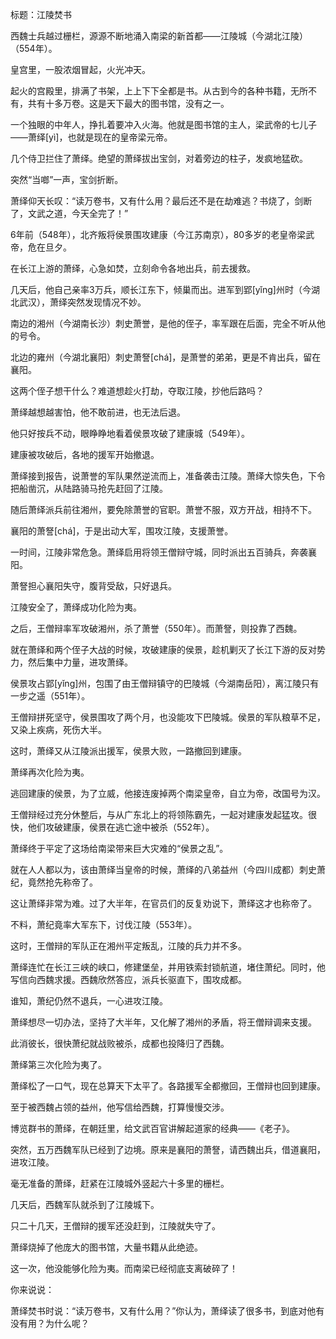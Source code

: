 标题：江陵焚书



西魏士兵越过栅栏，源源不断地涌入南梁的新首都——江陵城（今湖北江陵）（554年）。

皇宫里，一股浓烟冒起，火光冲天。

起火的宫殿里，排满了书架，上上下下全都是书。从古到今的各种书籍，无所不有，共有十多万卷。这是天下最大的图书馆，没有之一。

一个独眼的中年人，挣扎着要冲入火海。他就是图书馆的主人，梁武帝的七儿子——萧绎[yì]，也就是现在的皇帝梁元帝。

几个侍卫拦住了萧绎。绝望的萧绎拔出宝剑，对着旁边的柱子，发疯地猛砍。

突然“当啷”一声，宝剑折断。

萧绎仰天长叹：“读万卷书，又有什么用？最后还不是在劫难逃？书烧了，剑断了，文武之道，今天全完了！”



6年前（548年），北齐叛将侯景围攻建康（今江苏南京），80多岁的老皇帝梁武帝，危在旦夕。

在长江上游的萧绎，心急如焚，立刻命令各地出兵，前去援救。

几天后，他自己亲率3万兵，顺长江东下，倾巢而出。进军到郢[yǐng]州时（今湖北武汉），萧绎突然发现情况不妙。

南边的湘州（今湖南长沙）刺史萧誉，是他的侄子，率军跟在后面，完全不听从他的号令。

北边的雍州（今湖北襄阳）刺史萧詧[chá]，是萧誉的弟弟，更是不肯出兵，留在襄阳。

这两个侄子想干什么？难道想趁火打劫，夺取江陵，抄他后路吗？

萧绎越想越害怕，他不敢前进，也无法后退。

他只好按兵不动，眼睁睁地看着侯景攻破了建康城（549年）。



建康被攻破后，各地的援军开始撤退。

萧绎接到报告，说萧誉的军队果然逆流而上，准备袭击江陵。萧绎大惊失色，下令把船凿沉，从陆路骑马抢先赶回了江陵。

随后萧绎派兵前往湘州，要免除萧誉的官职。萧誉不服，双方开战，相持不下。

襄阳的萧詧[chá]，于是出动大军，围攻江陵，支援萧誉。

一时间，江陵非常危急。萧绎启用将领王僧辩守城，同时派出五百骑兵，奔袭襄阳。

萧詧担心襄阳失守，腹背受敌，只好退兵。

江陵安全了，萧绎成功化险为夷。

之后，王僧辩率军攻破湘州，杀了萧誉（550年）。而萧詧，则投靠了西魏。



就在萧绎和两个侄子大战的时候，攻破建康的侯景，趁机剿灭了长江下游的反对势力，然后集中力量，进攻萧绎。

侯景攻占郢[yǐng]州，包围了由王僧辩镇守的巴陵城（今湖南岳阳），离江陵只有一步之遥（551年）。

王僧辩拼死坚守，侯景围攻了两个月，也没能攻下巴陵城。侯景的军队粮草不足，又染上疾病，死伤大半。

这时，萧绎又从江陵派出援军，侯景大败，一路撤回到建康。

萧绎再次化险为夷。

逃回建康的侯景，为了立威，他接连废掉两个南梁皇帝，自立为帝，改国号为汉。

王僧辩经过充分休整后，与从广东北上的将领陈霸先，一起对建康发起猛攻。很快，他们攻破建康，侯景在逃亡途中被杀（552年）。

萧绎终于平定了这场给南梁带来巨大灾难的“侯景之乱”。



就在人人都以为，该由萧绎当皇帝的时候，萧绎的八弟益州（今四川成都）刺史萧纪，竟然抢先称帝了。

这让萧绎非常为难。过了大半年，在官员们的反复劝说下，萧绎这才也称帝了。

不料，萧纪竟率大军东下，讨伐江陵（553年）。

这时，王僧辩的军队正在湘州平定叛乱，江陵的兵力并不多。

萧绎连忙在长江三峡的峡口，修建堡垒，并用铁索封锁航道，堵住萧纪。同时，他写信向西魏求援。西魏欣然答应，派兵长驱直下，围攻成都。

谁知，萧纪仍然不退兵，一心进攻江陵。

萧绎想尽一切办法，坚持了大半年，又化解了湘州的矛盾，将王僧辩调来支援。

此消彼长，很快萧纪就战败被杀，成都也投降归了西魏。

萧绎第三次化险为夷了。



萧绎松了一口气，现在总算天下太平了。各路援军全都撤回，王僧辩也回到建康。

至于被西魏占领的益州，他写信给西魏，打算慢慢交涉。

博览群书的萧绎，在朝廷里，给文武百官讲解起道家的经典——《老子》。

突然，五万西魏军队已经到了边境。原来是襄阳的萧詧，请西魏出兵，借道襄阳，进攻江陵。

毫无准备的萧绎，赶紧在江陵城外竖起六十多里的栅栏。

几天后，西魏军队就杀到了江陵城下。

只二十几天，王僧辩的援军还没赶到，江陵就失守了。

萧绎烧掉了他庞大的图书馆，大量书籍从此绝迹。

这一次，他没能够化险为夷。而南梁已经彻底支离破碎了！



你来说说：

萧绎焚书时说：“读万卷书，又有什么用？”你认为，萧绎读了很多书，到底对他有没有用？为什么呢？